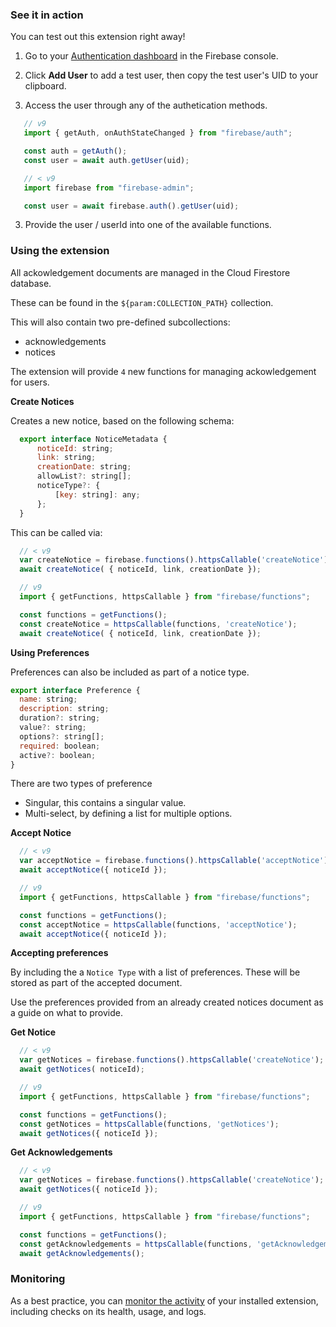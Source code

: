 ### See it in action

You can test out this extension right away!

1. Go to your [Authentication dashboard](https://console.firebase.google.com/project/${param:PROJECT_ID}/authentication/users) in the Firebase console.

1. Click **Add User** to add a test user, then copy the test user's UID to your clipboard.

2. Access the user through any of the authetication methods.

```js
   // v9
   import { getAuth, onAuthStateChanged } from "firebase/auth";

   const auth = getAuth();
   const user = await auth.getUser(uid);
```

```js
   // < v9
   import firebase from "firebase-admin";

   const user = await firebase.auth().getUser(uid);
```

3. Provide the user / userId into one of the available functions.

### Using the extension

All ackowledgement documents are managed in the Cloud Firestore database.

These can be found in the `${param:COLLECTION_PATH}` collection.

This will also contain two pre-defined subcollections:

- acknowledgements
- notices

The extension will provide `4` new functions for managing ackowledgement for users.

**Create Notices**

  Creates a new notice, based on the following schema:

  ```js
    export interface NoticeMetadata {
        noticeId: string;
        link: string;
        creationDate: string;
        allowList?: string[];
        noticeType?: {
            [key: string]: any;
        };
    }
  ```

  This can be called via:

  ```js
    // < v9
    var createNotice = firebase.functions().httpsCallable('createNotice');
    await createNotice( { noticeId, link, creationDate });
  ```

  ```js
    // v9
    import { getFunctions, httpsCallable } from "firebase/functions";

    const functions = getFunctions();
    const createNotice = httpsCallable(functions, 'createNotice');
    await createNotice( { noticeId, link, creationDate });
  ```

  **Using Preferences**

  Preferences can also be included as part of a notice type.

  ```js
  export interface Preference {
    name: string;
    description: string;
    duration?: string;
    value?: string;
    options?: string[];
    required: boolean;
    active?: boolean;
}
  ```

  There are two types of preference

- Singular, this contains a singular value.
- Multi-select, by defining a list for multiple options.

**Accept Notice**

  ```js
    // < v9
    var acceptNotice = firebase.functions().httpsCallable('acceptNotice');
    await acceptNotice({ noticeId });
  ```

  ```js
    // v9
    import { getFunctions, httpsCallable } from "firebase/functions";

    const functions = getFunctions();
    const acceptNotice = httpsCallable(functions, 'acceptNotice');
    await acceptNotice({ noticeId });
  ```

**Accepting preferences**

  By including the a `Notice Type` with a list of preferences. These will be stored as part of the accepted document.

  Use the preferences provided from an already created notices document as a guide on what to provide.

**Get Notice**

  ```js
    // < v9
    var getNotices = firebase.functions().httpsCallable('createNotice');
    await getNotices( noticeId);
  ```

  ```js
    // v9
    import { getFunctions, httpsCallable } from "firebase/functions";

    const functions = getFunctions();
    const getNotices = httpsCallable(functions, 'getNotices');
    await getNotices({ noticeId });
  ```

**Get Acknowledgements**

  ```js
    // < v9
    var getNotices = firebase.functions().httpsCallable('createNotice');
    await getNotices({ noticeId });
  ```

  ```js
    // v9
    import { getFunctions, httpsCallable } from "firebase/functions";

    const functions = getFunctions();
    const getAcknowledgements = httpsCallable(functions, 'getAcknowledgements');
    await getAcknowledgements();
  ```

### Monitoring

As a best practice, you can [monitor the activity](https://firebase.google.com/docs/extensions/manage-installed-extensions#monitor) of your installed extension, including checks on its health, usage, and logs.
